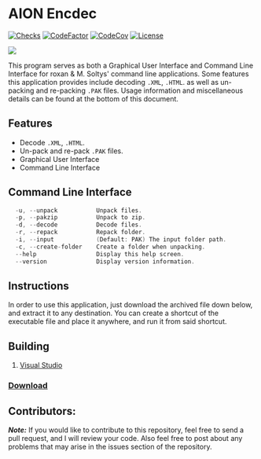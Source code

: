 # AION Encdec

[![Checks](https://img.shields.io/github/check-runs/Iswenzz/AION-Encdec/master?logo=github)](https://github.com/Iswenzz/AION-Encdec/actions)
[![CodeFactor](https://img.shields.io/codefactor/grade/github/Iswenzz/AION-Encdec?label=codefactor&logo=codefactor)](https://www.codefactor.io/repository/github/iswenzz/AION-Encdec)
[![CodeCov](https://img.shields.io/codecov/c/github/Iswenzz/AION-Encdec?label=codecov&logo=codecov)](https://codecov.io/gh/Iswenzz/AION-Encdec)
[![License](https://img.shields.io/github/license/Iswenzz/AION-Encdec?color=blue&logo=gitbook&logoColor=white)](https://github.com/Iswenzz/AION-Encdec/blob/master/LICENSE)

![](https://i.imgur.com/0kAlsBZ.png)

This program serves as both a Graphical User Interface and Command Line Interface for roxan & M. Soltys' command line applications. Some features this application provides include decoding `.XML`, `.HTML`. as well as un-packing and re-packing `.PAK` files. Usage information and miscellaneous details can be found at the bottom of this document.

## Features
* Decode `.XML`, `.HTML`.
* Un-pack and re-pack `.PAK` files.
* Graphical User Interface
* Command Line Interface

## Command Line Interface
```c
  -u, --unpack           Unpack files.
  -p, --pakzip           Unpack to zip.
  -d, --decode           Decode files.
  -r, --repack           Repack folder.
  -i, --input            (Default: PAK) The input folder path.
  -c, --create-folder    Create a folder when unpacking.
  --help                 Display this help screen.
  --version              Display version information.
```

## Instructions
In order to use this application, just download the archived file down below, and extract it to any destination. You can create a shortcut of the executable file and place it anywhere, and run it from said shortcut.

## Building
1. [Visual Studio](https://visualstudio.microsoft.com/)

### [Download](https://github.com/Iswenzz/AION-Encdec/releases)

## Contributors:
***Note:*** If you would like to contribute to this repository, feel free to send a pull request, and I will review your code. Also feel free to post about any problems that may arise in the issues section of the repository.
